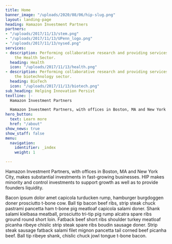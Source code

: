 ```yaml
---
title: Home
banner_image: "/uploads/2020/08/06/hip-slug.png"
layout: landing-page
heading: Hamazon Investment Partners
partners:
- "/uploads/2017/11/13/stem.png"
- "/uploads/2017/11/13/UPenn_logo.png"
- "/uploads/2017/11/13/nysed.png"
services:
- description: Performing collaborative research and providing services to support
    the Health Sector.
  heading: Health
  icon: "/uploads/2017/11/13/health.png"
- description: Performing collaborative research and providing services to support
    the biotechnology sector.
  heading: BioTech
  icon: "/uploads/2017/11/13/biotech.png"
sub_heading: Helping Innovation Persist
textline: |-
  Hamazon Investment Partners

  Hamazon Investment Partners, with offices in Boston, MA and New York City, makes substantial investments in fast-growing businesses. HIP makes minority and control investments to support growth as well as to provide founders liquidity
hero_button:
  text: Learn more
  href: "/about"
show_news: true
show_staff: false
menu:
  navigation:
    identifier: _index
    weight: 1

---
```

Hamazon Investment Partners, with offices in Boston, MA and New York City, makes substantial investments in fast-growing businesses. HIP makes minority and control investments to support growth as well as to provide founders liquidity.

Bacon ipsum dolor amet capicola turducken rump, hamburger burgdoggen doner prosciutto t-bone cow. Ball tip bacon beef ribs, strip steak chuck pastrami pancetta ham t-bone pig meatloaf capicola salami doner. Shank salami kielbasa meatball, prosciutto tri-tip pig rump alcatra spare ribs ground round short loin. Fatback beef short ribs shoulder turkey meatloaf picanha ribeye chislic strip steak spare ribs boudin sausage doner. Strip steak sausage fatback salami filet mignon pancetta tail corned beef picanha beef. Ball tip ribeye shank, chislic chuck jowl tongue t-bone bacon.